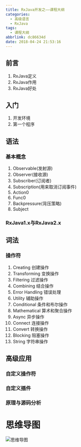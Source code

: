 ```yaml
---
title: RxJava开发之——课程大纲
categories:
  - 高级语言
  - RxJava
tags:
  - 课程大纲
abbrlink: dc86634d
date: 2018-04-24 21:53:16
---
```

## 前言
1. RxJava定义
2. RxJava作用
3. RxJava好处
<!--more-->

## 入门
1. 开发环境
2. 第一个程序

## 语法
### 基本概念
1. Observable(发射源)
2. Observer(接收源)
3. Subscriber(订阅者)
4. Subscription(用来取消订阅事件) 
5. Action0
6. Func0
7. Backpressure(背压策略)
8. Subject

### RxJava1.x与RxJava2.x
## 词法
### 操作符
1. Creating 创建操作
2. Transforming 变换操作
3. Filtering 过滤操作
4. Combining 结合操作
5. Error Handling 错误处理
6. Utility 辅助操作
7. Conditional 条件和布尔操作
8. Mathematical 算术和聚合操作 
9. Async 异步操作
10. Connect 连接操作 
11. Convert 转换操作 
12. Blocking 阻塞操作
13. String 字符串操作 

## 高级应用
### 自定义操作符
### 自定义插件
### 原理与源码分析
# 思维导图
![思维导图][1]

[1]: https://images.pgzxc.com/rxjava-outline.png